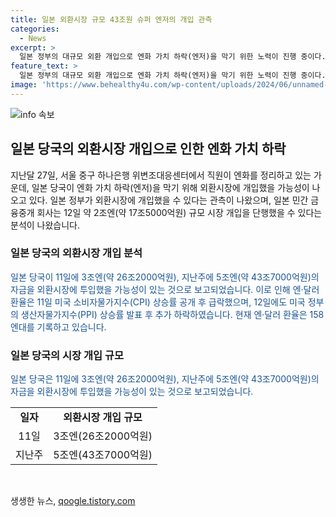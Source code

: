 ```yaml
---
title: 일본 외환시장 규모 43조원 슈퍼 엔저의 개입 관측
categories:
  - News
excerpt: >
  일본 정부의 대규모 외환 개입으로 엔화 가치 하락(엔저)을 막기 위한 노력이 진행 중이다. 지난 11∼12일에 약 5조엔(약 43조7000억원) 규모의 시장 개입이 이루어졌을 가능성이 제기되고 있다. 이로써 엔·달러 환율은 공개된 미국 소비자물가지수(CPI) 및 생산자물가지수(PPI) 상승률에 반응하여 하락했으며, 현재 158엔대를 유지하고 있다. 일본의 외환시장 개입이 연중 가장 큰 규모일 가능성이 높아, 엔화 강세를 막기 위한 국가적 대응이 관심을 끌고 있다.
feature_text: >
  일본 정부의 대규모 외환 개입으로 엔화 가치 하락(엔저)을 막기 위한 노력이 진행 중이다. 지난 11∼12일에 약 5조엔(약 43조7000억원) 규모의 시장 개입이 이루어졌을 가능성이 제기되고 있다. 이로써 엔·달러 환율은 공개된 미국 소비자물가지수(CPI) 및 생산자물가지수(PPI) 상승률에 반응하여 하락했으며, 현재 158엔대를 유지하고 있다. 일본의 외환시장 개입이 연중 가장 큰 규모일 가능성이 높아, 엔화 강세를 막기 위한 국가적 대응이 관심을 끌고 있다.
image: 'https://www.behealthy4u.com/wp-content/uploads/2024/06/unnamed-file.png'
---
```


<p><img src="https://www.behealthy4u.com/wp-content/uploads/2024/06/unnamed-file.png" alt="info 속보" /></p>

<h2 data-ke-size="size26">일본 당국의 외환시장 개입으로 인한 엔화 가치 하락</h2>

<p data-ke-size="size16">지난달 27일, 서울 중구 하나은행 위변조대응센터에서 직원이 엔화를 정리하고 있는 가운데, 일본 당국이 엔화 가치 하락(엔저)을 막기 위해 외환시장에 개입했을 가능성이 나오고 있다. 일본 정부가 외환시장에 개입했을 수 있다는 관측이 나왔으며, 일본 민간 금융중개 회사는 12일 약 2조엔(약 17조5000억원) 규모 시장 개입을 단행했을 수 있다는 분석이 나왔습니다.</p>

<h3>일본 당국의 외환시장 개입 분석</h3>

<p data-ke-size="size16"><span style="color: #1a5490;">일본 당국이 11일에 3조엔(약 26조2000억원), 지난주에 5조엔(약 43조7000억원)의 자금을 외환시장에 투입했을 가능성이 있는 것으로 보고되었습니다. 이로 인해 엔·달러 환율은 11일 미국 소비자물가지수(CPI) 상승률 공개 후 급락했으며, 12일에도 미국 정부의 생산자물가지수(PPI) 상승률 발표 후 추가 하락하였습니다. 현재 엔·달러 환율은 158엔대를 기록하고 있습니다.</span></p>

<h3>일본 당국의 시장 개입 규모</h3>

<p data-ke-size="size16"><span style="color: #1a5490;">일본 당국은 11일에 3조엔(약 26조2000억원), 지난주에 5조엔(약 43조7000억원)의 자금을 외환시장에 투입했을 가능성이 있는 것으로 보고되었습니다.</span></p>

<table>
<tbody>
<tr>
<td style="text-align: center; height: 17px;"><b>일자</b></td>
<td style="text-align: center; height: 17px;"><b>외환시장 개입 규모</b></td>
</tr>
<tr>
<td style="text-align: center; height: 17px;">11일</td>
<td style="text-align: center; height: 17px;">3조엔(26조2000억원)</td>
</tr>
<tr>
<td style="text-align: center; height: 17px;">지난주</td>
<td style="text-align: center; height: 17px;">5조엔(43조7000억원)</td>
</tr>
</tbody>
</table>

<p data-ke-size="size16">&nbsp;</p>
생생한 뉴스, <a href="https://qoogle.tistory.com" rel="dofollow">qoogle.tistory.com</a>


